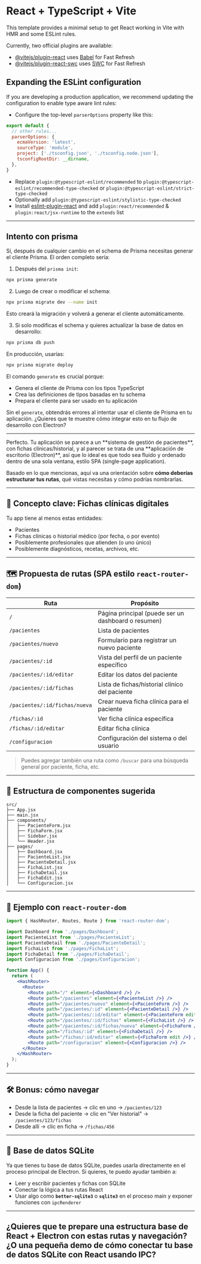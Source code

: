 # React + TypeScript + Vite

This template provides a minimal setup to get React working in Vite with HMR and some ESLint rules.

Currently, two official plugins are available:

- [@vitejs/plugin-react](https://github.com/vitejs/vite-plugin-react/blob/main/packages/plugin-react/README.md) uses [Babel](https://babeljs.io/) for Fast Refresh
- [@vitejs/plugin-react-swc](https://github.com/vitejs/vite-plugin-react-swc) uses [SWC](https://swc.rs/) for Fast Refresh

## Expanding the ESLint configuration

If you are developing a production application, we recommend updating the configuration to enable type aware lint rules:

- Configure the top-level `parserOptions` property like this:

```js
export default {
  // other rules...
  parserOptions: {
    ecmaVersion: 'latest',
    sourceType: 'module',
    project: ['./tsconfig.json', './tsconfig.node.json'],
    tsconfigRootDir: __dirname,
  },
}
```

- Replace `plugin:@typescript-eslint/recommended` to `plugin:@typescript-eslint/recommended-type-checked` or `plugin:@typescript-eslint/strict-type-checked`
- Optionally add `plugin:@typescript-eslint/stylistic-type-checked`
- Install [eslint-plugin-react](https://github.com/jsx-eslint/eslint-plugin-react) and add `plugin:react/recommended` & `plugin:react/jsx-runtime` to the `extends` list


<hr>

## Intento con prisma

Sí, después de cualquier cambio en el schema de Prisma necesitas generar el cliente Prisma. El orden completo sería:

1. Después del `prisma init`:
```bash
npx prisma generate
```

2. Luego de crear o modificar el schema:
```bash
npx prisma migrate dev --name init
```
Esto creará la migración y volverá a generar el cliente automáticamente.

3. Si solo modificas el schema y quieres actualizar la base de datos en desarrollo:
```bash
npx prisma db push
```

En producción, usarías:
```bash
npx prisma migrate deploy
```

El comando `generate` es crucial porque:
- Genera el cliente de Prisma con los tipos TypeScript
- Crea las definiciones de tipos basadas en tu schema
- Prepara el cliente para ser usado en tu aplicación

Sin el `generate`, obtendrás errores al intentar usar el cliente de Prisma en tu aplicación. ¿Quieres que te muestre cómo integrar esto en tu flujo de desarrollo con Electron?


<hr>
Perfecto. Tu aplicación se parece a un **sistema de gestión de pacientes**, con fichas clínicas/historial, y al parecer se trata de una **aplicación de escritorio (Electron)**, así que lo ideal es que todo sea fluido y ordenado dentro de una sola ventana, estilo SPA (single-page application).

Basado en lo que mencionas, aquí va una orientación sobre **cómo deberías estructurar tus rutas**, qué vistas necesitas y cómo podrías nombrarlas.

---

## 🧠 Concepto clave: Fichas clínicas digitales

Tu app tiene al menos estas entidades:

* Pacientes
* Fichas clínicas o historial médico (por fecha, o por evento)
* Posiblemente profesionales que atienden (o uno único)
* Posiblemente diagnósticos, recetas, archivos, etc.

---

## 🗺️ Propuesta de rutas (SPA estilo `react-router-dom`)

| Ruta                          | Propósito                                           |
| ----------------------------- | --------------------------------------------------- |
| `/`                           | Página principal (puede ser un dashboard o resumen) |
| `/pacientes`                  | Lista de pacientes                                  |
| `/pacientes/nuevo`            | Formulario para registrar un nuevo paciente         |
| `/pacientes/:id`              | Vista del perfil de un paciente específico          |
| `/pacientes/:id/editar`       | Editar los datos del paciente                       |
| `/pacientes/:id/fichas`       | Lista de fichas/historial clínico del paciente      |
| `/pacientes/:id/fichas/nueva` | Crear nueva ficha clínica para el paciente          |
| `/fichas/:id`                 | Ver ficha clínica específica                        |
| `/fichas/:id/editar`          | Editar ficha clínica                                |
| `/configuracion`              | Configuración del sistema o del usuario             |

> Puedes agregar también una ruta como `/buscar` para una búsqueda general por paciente, ficha, etc.

---

## 🧱 Estructura de componentes sugerida

```
src/
├── App.jsx
├── main.jsx
├── components/
│   ├── PacienteForm.jsx
│   ├── FichaForm.jsx
│   ├── Sidebar.jsx
│   └── Header.jsx
├── pages/
│   ├── Dashboard.jsx
│   ├── PacienteList.jsx
│   ├── PacienteDetail.jsx
│   ├── FichaList.jsx
│   ├── FichaDetail.jsx
│   ├── FichaEdit.jsx
│   └── Configuracion.jsx
```

---

## 🧭 Ejemplo con `react-router-dom`

```jsx
import { HashRouter, Routes, Route } from 'react-router-dom';

import Dashboard from './pages/Dashboard';
import PacienteList from './pages/PacienteList';
import PacienteDetail from './pages/PacienteDetail';
import FichaList from './pages/FichaList';
import FichaDetail from './pages/FichaDetail';
import Configuracion from './pages/Configuracion';

function App() {
  return (
    <HashRouter>
      <Routes>
        <Route path="/" element={<Dashboard />} />
        <Route path="/pacientes" element={<PacienteList />} />
        <Route path="/pacientes/nuevo" element={<PacienteForm />} />
        <Route path="/pacientes/:id" element={<PacienteDetail />} />
        <Route path="/pacientes/:id/editar" element={<PacienteForm edit />} />
        <Route path="/pacientes/:id/fichas" element={<FichaList />} />
        <Route path="/pacientes/:id/fichas/nueva" element={<FichaForm />} />
        <Route path="/fichas/:id" element={<FichaDetail />} />
        <Route path="/fichas/:id/editar" element={<FichaForm edit />} />
        <Route path="/configuracion" element={<Configuracion />} />
      </Routes>
    </HashRouter>
  );
}
```

---

## 🛠️ Bonus: cómo navegar

* Desde la lista de pacientes → clic en uno → `/pacientes/123`
* Desde la ficha del paciente → clic en "Ver historial" → `/pacientes/123/fichas`
* Desde allí → clic en ficha → `/fichas/456`

---

## 💾 Base de datos SQLite

Ya que tienes tu base de datos SQLite, puedes usarla directamente en el proceso principal de Electron. Si quieres, te puedo ayudar también a:

* Leer y escribir pacientes y fichas con SQLite
* Conectar la lógica a tus rutas React
* Usar algo como **`better-sqlite3`** o **`sqlite3`** en el proceso main y exponer funciones con `ipcRenderer`

---

## ¿Quieres que te prepare una estructura base de React + Electron con estas rutas y navegación? ¿O una pequeña demo de cómo conectar tu base de datos SQLite con React usando IPC?
